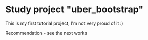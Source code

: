 # Study project "uber_bootstrap"

<p>This is my first tutorial project, I'm not very proud of it :)</p>

<p>Recommendation - see the next works</p>
